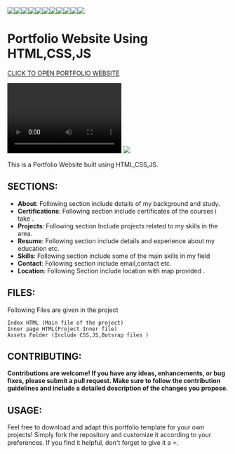 <img src="https://img.shields.io/badge/HTML-gold"><img src="https://img.shields.io/badge/Build_With-Bootstrap-purple"><img src="https://img.shields.io/badge/Javascript-teal"><img src="https://img.shields.io/badge/Portfolio-beige"><img src="https://img.shields.io/badge/VsCode-pink"><img src="https://img.shields.io/badge/PHP-yellow"><img src="https://img.shields.io/badge/Static -silver"><img src="https://img.shields.io/badge/Web-blue"><img src="https://img.shields.io/badge/CSS-brown"><img src="https://img.shields.io/badge/Build_With-Hosting-green"><img src="https://img.shields.io/badge/Build_With-Github-orange">

# Portfolio Website Using HTML,CSS,JS
<a href="https://muhammadsaad-ml.github.io">CLICK TO OPEN PORTFOLIO WEBSITE</a>

<video width="260" height="160" controls>
  <source src="https://i.imgur.com/8cT8w0B.mp4" type="video/mp4">
  Your browser does not support the video tag.
</video>

<img src="https://i.imgur.com/Zos7JNb.png">



This is a Portfolio Website built using HTML,CSS,JS. 


## SECTIONS:

- **About**: Following section include details of my background and study.
- **Certifications**: Following section include certificates of the courses i take .
- **Projects**: Following section Include projects related to my skills in the area.
- **Resume**: Following section include details and experience about my education etc.
- **Skills**: Following section include some of the main skills in my field
- **Contact**: Following section include email,contact etc.
- **Location**: Following Section include location with map provided .

## FILES:

Following Files are given in the project
```
Index HTML (Main file of the project)
Inner page HTML(Project Inner file)
Assets Folder (Include CSS,JS,Botsrap files )
```

## CONTRIBUTING:

**Contributions are welcome! If you have any ideas, enhancements, or bug fixes, please submit a pull request. Make sure to follow the contribution guidelines and include a detailed description of the changes you propose.**

## USAGE:

Feel free to download and adapt this portfolio template for your own projects! Simply fork the repository and customize it according to your preferences. If you find it helpful, don't forget to give it a ⭐️.